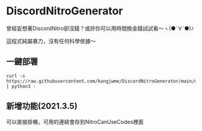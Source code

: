 # DiscordNitroGenerator
曾經妄想著DiscordNitro卻沒錢？或許你可以用時間換金錢試試看～ヽ(●´∀`●)ﾉ

這程式純屬暴力，沒有任何科學依據～

## 一鍵部署

```
curl -s https://raw.githubusercontent.com/kangjwme/DiscordNitroGenerator/main/main.py | python3 -
```

## 新增功能(2021.3.5)
可以直接掛機，可用的連結會存到NitroCanUseCodes裡面
